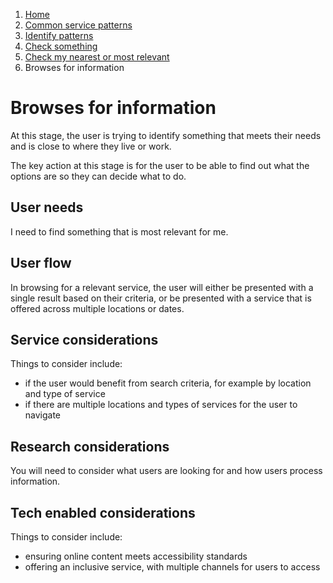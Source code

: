1.  [Home](/)
2.	[Common service patterns](/common-service-patterns/overview)
3.  [Identify patterns](/common-service-patterns/identify-patterns)
4.  [Check something](/common-service-patterns/service-patterns/check-something/overview)
5.  [Check my nearest or most relevant](/common-service-patterns/service-patterns/check-something/check-my-nearest-or-most-relevant/overview)
6.  Browses for information

# Browses for information

At this stage, the user is trying to identify something that meets their needs and is close to where they live or work.

The key action at this stage is for the user to be able to find out what the options are so they can decide what to do. 

## User needs

I need to find something that is most relevant for me. 

## User flow

In browsing for a relevant service, the user will either be presented with a single result based on their criteria, or be presented with a service that is offered across multiple locations or dates.

## Service considerations

Things to consider include:

* if the user would benefit from search criteria, for example by location and type of service
* if there are multiple locations and types of services for the user to navigate

## Research considerations 

You will need to consider what users are looking for and how users process information.

## Tech enabled considerations 

Things to consider include:

* ensuring online content meets accessibility standards
* offering an inclusive service, with multiple channels for users to access
